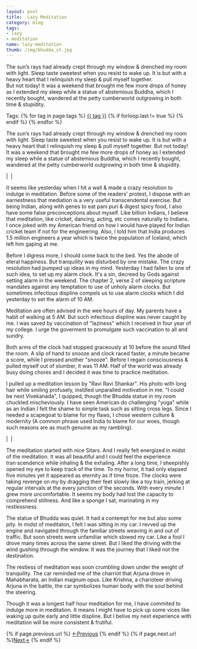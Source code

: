 ```yaml
---
layout: post
title:  Lazy Meditation 
category: blog
tags:
- lazy 
- meditation
name: lazy-meditation
thumb: /img/bhudda_st.jpg
---
```



The sun’s rays had already crept through my window & drenched my room with light. Sleep taste sweetest when you resist to wake up. It is but with a heavy heart that I relinquish my sleep & pull myself together. <br>But not today! It was a weekend that brought me few more drops of honey as I extended my sleep while a statue of abstemious Buddha, which I recently bought, wandered at the petty cumberworld outgrowing in both time & stupidity.
  
  <!-- truncate_here -->
<p>Tags: {% for tag in page.tags %} <a class="mytag" href="/tag/{{ tag }}" title="View posts tagged with &quot;{{ tag }}&quot;">{{ tag }}</a>  {% if forloop.last != true %} {% endif %} {% endfor %} </p>


The sun’s rays had already crept through my window & drenched my room with light. Sleep taste sweetest when you resist to wake up. It is but with a heavy heart that I relinquish my sleep & pull myself together. But not today! It was a weekend that brought me few more drops of honey as I extended my sleep while a statue of abstemious Buddha, which I recently bought, wandered at the petty cumberworld outgrowing in both time & stupidity.

| <img align="center" src="{{ root_url }}/img/bhudda_st.jpg" alt="" /> |

It seems like yesterday when I hit a wall & made a crazy resolution to indulge in meditation. Before some of the readers' protest, I dispose with an earnestness that mediation is a very useful transcendental exercise. But being Indian, along with genes to eat pani puri & digest spicy food, I also have some false preconceptions about myself. Like billion Indians, I believe that meditation, like cricket, dancing, acting, etc comes naturally to Indians. I once joked with my American friend on how I would have played for Indian cricket team if not for the engineering. Also, I told him that India produces 1.5 million engineers a year which is twice the population of Iceland, which left him gaping at me.

Before I digress more, I should come back to the bed. Yes the abode of eteral happiness. But tranquility was disturbed by one mistake. The crazy resolution had pumped up ideas in my mind. Yesterday I had fallen to one of such idea, to set up my alarm clock. It's a sin, decreed by Gods against setting alarm in the weekend. The chapter 2, verse 2 of sleeping scripture mandates against any temptation to use of unholy alarm clocks. But sometimes infectious displine compels us to use alarm clocks which I did yesterday to set the alarm of 10 AM.

Meditation are often advised in the wee hours of day. My parents have a habit of walking at 5 AM. But such infectious displine was never caught by me. I was saved by vaccination of "laziness" which I received in four year of my college. I urge the goverment to promulgate such vaccination to all and sundry.  


Both arms of the clock had stopped graceously at 10 before the sound filled the room. A slip of hand to snooze and clock raced faster, a minute became a score, while I pressed another "snooze". Before I regain consciousness & pulled myself out of slumber, it was 11 AM. Half of the world was already busy doing chores and I decided it was time to practice meditation. 

I pulled up a meditation lesson by "Ravi Ravi Shankar". His photo with long hair while smiling profusely, instilled unparalled motivation in me. "I could be next Vivekanada", I quipped, though the Bhudda statue in my room chuckled mischeviously. I have seen American do challenging "yoga" while as an Indian I felt the shame to simple task such as sitting cross legs. Since I needed a scapegoat to blame for my flaws, I chose western culture & modernity (A common phrase used India to blame for our woes, though such reasons are as much genuine as my rambling). 

| <img align="center" src="{{ root_url }}/img/dog_yoga.jpg" alt="" /> |


The meditation started with nice Sitars. And I really felt energized in midst of the meditation. It was all beautiful and I could feel the experience tran·scendence while inhaling & the exhaling. After a long time, I sheepishly opened my eye to keep track of the time. To my horror, it had only elapsed five minutes yet it appeared as eternity as if time froze. The clocks were taking revenge on my by dragging their feet slowly like a toy train, jerking at regular intervals at the every junction of the seconds. With every minute I grew more uncomfortable. It seems my body had lost the capacity to comprehend stillness. And like a sponge I sat, marinating in my restlessness. 

The statue of Bhudda was quiet. It had a contempt for me but also some pity. In midst of meditaton, I felt I was sitting in my car. I revved up the engine and navigated through the familiar streets weaving in and out of traffic. But soon streets were unfamiliar which slowed my car. Like a fool I drove many times across the same street. But I liked the driving with the wind gushing through the window. It was the journey that I liked not the destination. 

The restless of meditation was soon crumbling down under the weight of tranquility. The car reminded me of the charriot that Arjuna drove in Mahabharata, an Indian magnum opus. Like Krishna, a charioteer driving Arjuna in the battle, the car symbolizes human body with the soul behind the steering. 

Though it was a longest half hour meditation for me, I have commited to indulge more in meditation. It means I might have to pick up some vices like waking up quite early and little displine. But I belive my next experience with meditation will be more consistent & frutiful. 


<nav class="pagination clear" style="padding-bottom:20px;">
{% if page.previous.url %} <a class="prev-item" href="{{page.previous.url}}" title="Previous Post: {{page.previous.title}}">&larr;Previous</a>   {% endif %}  {% if page.next.url %}<a class="next-item" href="{{page.next.url}}" title="Next Post: {{page.next.title}}">Next&rarr;</a>         {% endif %}
</nav>
